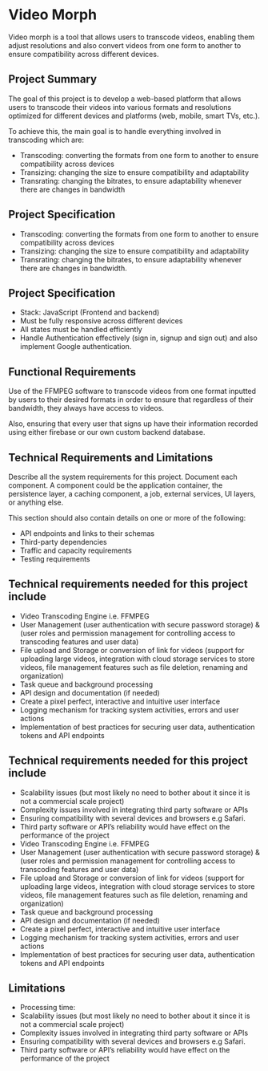 # Video Morph

Video morph is a tool that allows users to transcode videos, enabling them adjust resolutions and also convert videos from one form to another to ensure compatibility across different devices.

## Project Summary 
 
The goal of this project is to develop a web-based platform that allows users to transcode their videos into  various formats and resolutions optimized for different devices and platforms (web, mobile, smart TVs, etc.).


To achieve this, the main goal is to handle everything involved in transcoding which are:

- Transcoding: converting the formats from one form to another to ensure compatibility across devices
- Transizing: changing the size to ensure compatibility and adaptability
- Transrating: changing the bitrates, to ensure adaptability whenever there are changes in bandwidth

## Project Specification

- Transcoding: converting the formats from one form to another to ensure compatibility across devices
- Transizing: changing the size to ensure compatibility and adaptability
- Transrating: changing the bitrates, to ensure adaptability whenever there are changes in bandwidth.


## Project Specification
- Stack: JavaScript (Frontend and backend)
- Must be fully responsive across different devices
- All states must be handled efficiently
- Handle Authentication effectively (sign in, signup and sign out) and also implement Google authentication.

## Functional Requirements
 
Use of the FFMPEG software to transcode videos from one format inputted by users to their desired formats in order to ensure that regardless of their bandwidth, they always have access to videos.

Also, ensuring that every user that signs up have their information recorded using either firebase or our own custom backend database.

## Technical Requirements and Limitations
Describe all the system requirements for this project. Document each component. A component could be the application container, the persistence layer, a caching component, a job, external services, UI layers, or anything else.

This section should also contain details on one or more of the following:

- API endpoints and links to their schemas
- Third-party dependencies
- Traffic and capacity requirements
- Testing requirements

 
## Technical requirements needed for this project include
- Video Transcoding Engine i.e. FFMPEG
- User Management (user authentication with secure password storage) & (user roles and permission management for controlling access to transcoding features and user data)
- File upload and Storage or conversion of link for videos (support for uploading large videos, integration with cloud storage services to store videos, file management features such as file deletion, renaming and organization)
- Task queue and background processing
- API design and documentation (if needed)
- Create a pixel perfect, interactive and intuitive user interface
- Logging mechanism for tracking system activities, errors and user actions
- Implementation of best practices for securing user data, authentication tokens and API endpoints


## Technical requirements needed for this project include

- Scalability issues (but most likely no need to bother about it since it is not a commercial scale project)
- Complexity issues involved in integrating third party software or APIs
- Ensuring compatibility with several devices and browsers e.g Safari.
- Third party software or API’s reliability would have effect on the performance of the project
- Video Transcoding Engine i.e. FFMPEG
- User Management (user authentication with secure password storage) & (user roles and permission management for controlling access to transcoding features and user data)
- File upload and Storage or conversion of link for videos (support for uploading large videos, integration with cloud storage services to store videos, file management features such as file deletion, renaming and organization)
- Task queue and background processing
- API design and documentation (if needed)
- Create a pixel perfect, interactive and intuitive user interface
- Logging mechanism for tracking system activities, errors and user actions
- Implementation of best practices for securing user data, authentication tokens and API endpoints

## Limitations
- Processing time:
- Scalability issues (but most likely no need to bother about it since it is not a commercial scale project)
- Complexity issues involved in integrating third party software or APIs
- Ensuring compatibility with several devices and browsers e.g Safari.
- Third party software or API’s reliability would have effect on the performance of the project
